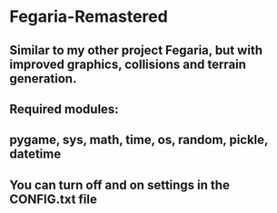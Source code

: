# Fegaria-Remastered

## Similar to my other project Fegaria, but with improved graphics, collisions and terrain generation. 

## Required modules:
## pygame, sys, math, time, os, random, pickle, datetime

## You can turn off and on settings in the CONFIG.txt file


